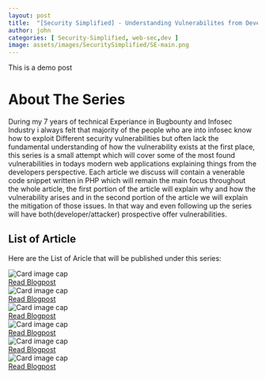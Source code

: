 ```yaml
---
layout: post
title:  "[Security Simplified] - Understanding Vulnerabilites from Developers Perespective"
author: john
categories: [ Security-Simplified, web-sec,dev ]
image: assets/images/SecuritySimplified/SE-main.png
---
```




This is a demo post


# About The Series

During my 7 years of technical Experiance in Bugbounty and Infosec Industry i always felt that majority of the people who are into infosec know how to exploit Different security vulnerabilities but often lack the fundamental understanding of how the vulnerability exists at the first place, this series is a small attempt which will cover some of the most found vulnerabilities in todays modern web applications explaining things from the developers perspective. Each article we discuss will contain a venerable code snippet written in PHP which will remain the main focus throughout the whole article, the first portion of the article will explain why and how the vulnerability arises and in the second portion of the article we will explain the mitigation of those issues. In that way and even following up the series will have both(developer/attacker) prospective offer vulnerabilities.



## List of Article

Here are the List of Aricle that will be published under this series:

<div class="container">
  <div class="row">
<div class="card" style="width: 18rem;">
  <img class="card-img-top" src="/blog/assets/images/SecuritySimplified/SE-Cards/1.png" alt="Card image cap">
  <div class="card-body">
    <a href="#" class="btn btn-primary">Read Blogpost</a>
  </div>
</div>

<div class="card" style="width: 18rem;">
  <img class="card-img-top" src="/blog/assets/images/SecuritySimplified/SE-Cards/1.png" alt="Card image cap">
  <div class="card-body">
    <a href="#" class="btn btn-primary">Read Blogpost</a>
  </div>
</div>
    
    
    
<div class="card" style="width: 18rem;">
  <img class="card-img-top" src="/blog/assets/images/SecuritySimplified/SE-Cards/1.png" alt="Card image cap">
  <div class="card-body">
    <a href="#" class="btn btn-primary">Read Blogpost</a>
  </div>
</div>
    
    
    
<div class="card" style="width: 18rem;">
  <img class="card-img-top" src="/blog/assets/images/SecuritySimplified/SE-Cards/1.png" alt="Card image cap">
  <div class="card-body">
    <a href="#" class="btn btn-primary">Read Blogpost</a>
  </div>
</div>
    
    
    
<div class="card" style="width: 18rem;">
  <img class="card-img-top" src="/blog/assets/images/SecuritySimplified/SE-Cards/1.png" alt="Card image cap">
  <div class="card-body">
    <a href="#" class="btn btn-primary">Read Blogpost</a>
  </div>
</div>
    
    
    
    
<div class="card" style="width: 18rem;">
  <img class="card-img-top" src="/blog/assets/images/SecuritySimplified/SE-Cards/2.png" alt="Card image cap">
  <div class="card-body">
    <a href="#" class="btn btn-primary">Read Blogpost</a>
  </div>
</div>
  </div>
  </div>
